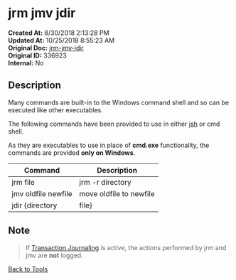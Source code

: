 # jrm jmv jdir

**Created At:** 8/30/2018 2:13:28 PM  
**Updated At:** 10/25/2018 8:55:23 AM  
**Original Doc:** [jrm-jmv-jdir](https://docs.jbase.com/48399-tools/jrm-jmv-jdir)  
**Original ID:** 336923  
**Internal:** No  

## Description

Many commands are built-in to the Windows command shell and so can be executed like other executables.  

The following commands have been provided to use in either [jsh](./../../jshell) or cmd shell.  

As they are executables to use in place of **cmd.exe** functionality, the commands are provided **only on Windows**.

| Command | Description |
| --- | --- |
| jrm file | jrm -r directory | remove file or directory, recursively |
| jmv oldfile newfile | move oldfile to newfile |
| jdir {directory|file} | list directory |

## Note

> If [Transaction Journaling](../../transactions/README.md) is active, the actions performed by jrm and jmv are **not** logged.

[Back to Tools](./../README.md)
